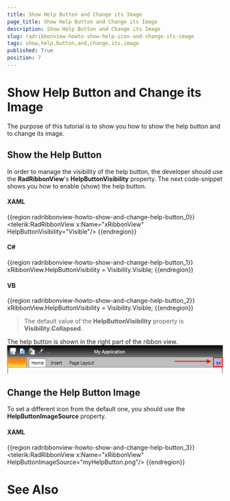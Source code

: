 ```yaml
---
title: Show Help Button and Change its Image
page_title: Show Help Button and Change its Image
description: Show Help Button and Change its Image
slug: radribbonview-howto-show-help-icon-and-change-its-image
tags: show,help,button,and,change,its,image
published: True
position: 7
---
```


# Show Help Button and Change its Image



The purpose of this tutorial is to show you how to show the help button and to change its image. 

## Show the Help Button

In order to manage the visibility of the help button, the developer should use the __RadRibbonView__'s __HelpButtonVisibility__ property. The next code-snippet shows you how to enable (show) the help button.

#### __XAML__

{{region radribbonview-howto-show-and-change-help-button_0}}
	<telerik:RadRibbonView x:Name="xRibbonView" HelpButtonVisibility="Visible"/>
	{{endregion}}



#### __C#__

{{region radribbonview-howto-show-and-change-help-button_1}}
	xRibbonView.HelpButtonVisibility = Visibility.Visible;
	{{endregion}}



#### __VB__

{{region radribbonview-howto-show-and-change-help-button_2}}
	xRibbonView.HelpButtonVisibility = Visibility.Visible;
	{{endregion}}



>The default value of the __HelpButtonVisibility__ property is __Visibility.Collapsed__.
		  

The help button is shown in the right part of the ribbon view.
		![Rad Ribbon View How To Show And Change Help Button](images/RadRibbonView_HowTo_ShowAndChange_Help_Button.png)

## Change the Help Button Image

To set a different icon from the default one, you should use the __HelpButtonImageSource__ property.

#### __XAML__

{{region radribbonview-howto-show-and-change-help-button_3}}
	<telerik:RadRibbonView x:Name="xRibbonView" HelpButtonImageSource="myHelpButton.png"/>
	{{endregion}}



# See Also

